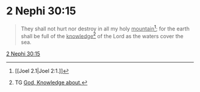 # 2 Nephi 30:15

> They shall not hurt nor destroy in all my holy <u>mountain</u>[^a]; for the earth shall be full of the <u>knowledge</u>[^b] of the Lord as the waters cover the sea.

[2 Nephi 30:15](https://www.churchofjesuschrist.org/study/scriptures/bofm/2-ne/30?lang=eng&id=p15#p15)


[^a]: [[Joel 2.1|Joel 2:1.]]
[^b]: TG [God, Knowledge about.](https://www.churchofjesuschrist.org/study/scriptures/tg/god-knowledge-about?lang=eng)
